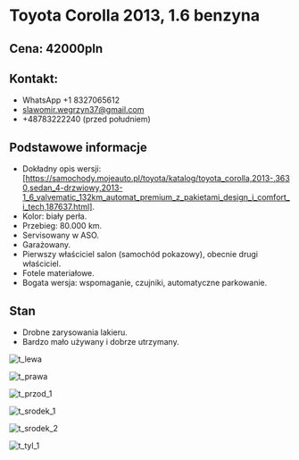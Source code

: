 # Toyota Corolla 2013, 1.6 benzyna

## Cena: 42000pln

## Kontakt: 

+ WhatsApp +1 8327065612
+ slawomir.wegrzyn37@gmail.com
+ +48783222240 (przed południem)

## Podstawowe informacje

+ Dokładny opis wersji: [https://samochody.mojeauto.pl/toyota/katalog/toyota_corolla,2013-,3630,sedan_4-drzwiowy,2013-1_6_valvematic_132km_automat_premium_z_pakietami_design_i_comfort_i_tech,187637.html].
+ Kolor: biały perła.
+ Przebieg: 80.000 km.
+ Servisowany w ASO.
+ Garażowany.
+ Pierwszy właściciel salon (samochód pokazowy), obecnie drugi właściciel.
+ Fotele materiałowe.
+ Bogata wersja: wspomaganie, czujniki, automatyczne parkowanie.

## Stan

+ Drobne zarysowania lakieru.
+ Bardzo mało używany i dobrze utrzymany.

![t_lewa](https://user-images.githubusercontent.com/41814717/128610556-8b93f543-ada2-4467-a354-f25d3a7d6d76.jpg)

![t_prawa](https://user-images.githubusercontent.com/41814717/128610558-91f99d65-b8f0-4b1e-b3c8-6d84a8c3eeda.jpg)

![t_przod_1](https://user-images.githubusercontent.com/41814717/128610561-131f0980-6793-4747-8dc5-571cb595e148.jpg)

![t_srodek_1](https://user-images.githubusercontent.com/41814717/128610565-b8a01b8a-7b64-49f9-846f-e30c5ab8e910.jpg)

![t_srodek_2](https://user-images.githubusercontent.com/41814717/128610567-dd411cd9-1a57-46a0-b1cd-60364ee82629.jpg)

![t_tyl_1](https://user-images.githubusercontent.com/41814717/128610570-95949998-ecb6-4bfd-a26c-9ea222599601.jpg)

